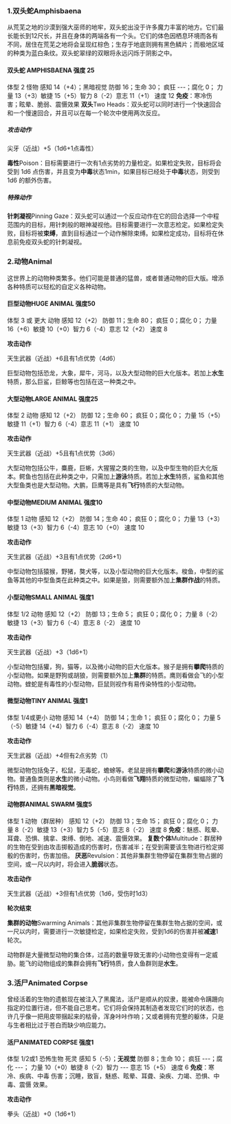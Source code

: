 ### 1.双头蛇Amphisbaena    

​	从荒芜之地的沙漠到强大巫师的地牢，双头蛇出没于许多魔力丰富的地方。它们最长能长到12尺长，并且在身体的两端各有一个头。它们的体色因栖息环境而各有不同，居住在荒芜之地将会呈现红棕色；生存于地底则拥有黑色鳞片；而极地区域的种类为蓝白条纹。双头蛇翠绿的双眼将永远闪烁于阴影之中。

#### 双头蛇 AMPHISBAENA  	强度 25

体型 2 	怪物
感知 14（+4）；黑暗视觉
防御 16；生命 30； 疯狂 ---；腐化 0；
力量 13（+3）敏捷 15（+5）智力 8（-2）意志 11（+1）
速度 12
**免疫**：寒冷伤害；眩晕、脆弱、震慑效果
**双头**Two Heads：双头蛇可以同时进行一个快速回合和一个慢速回合，并且可以在每一个轮次中使用两次反应。

##### 攻击动作

尖牙（近战）+5（1d6+1点毒性）

**毒性**Poison：目标需要进行一次有1点劣势的力量检定。如果检定失败，目标将会受到 1d6 点伤害，并且变为**中毒**状态1min，如果目标已经处于**中毒**状态，则受到 1d6 的额外伤害。

##### 特殊动作

**针刺凝视**Pinning Gaze：双头蛇可以通过一个反应动作在它的回合选择一个中程范围内的目标，用针刺般的眼神凝视他。目标需要进行一次意志检定。如果检定失败，目标将被**束缚**，直到目标通过一个动作解除束缚。如果检定成功，目标将在休息前免疫双头蛇的针刺凝视。

### 2.动物Animal 	

​	这世界上的动物种类繁多。他们可能是普通的猛兽，或者普通动物的巨大版。增添各种特质可以轻松的自定义各种动物。

#### 巨型动物HUGE ANIMAL	强度50

体型 3 或 更大 	动物
感知 12（+2）
防御 11；生命 80； 疯狂 0；腐化 0；
力量 16（+6）敏捷 10（+0）智力 6（-4）意志 12（+2）
速度 8

**攻击动作**

天生武器（近战）+6且有1点优势（4d6）

​	巨型动物包括恐龙，大象，犀牛，河马，以及大型动物的巨大化版本。若加上**水生**特质，那么巨鲨，巨鲸等也包括在这一种类之中。

#### 大型动物LARGE ANIMAL     强度25

体型 2 	动物
感知 12（+2）
防御 12；生命 60； 疯狂 0；腐化 0；
力量 15（+5）敏捷 11（+1）智力 6（-4）意志 11（+1）
速度 10

**攻击动作**

天生武器（近战）+5且有1点优势（3d6）

​	大型动物包括公牛，麋鹿，巨蜥，大猩猩之类的生物，以及中型生物的巨大化版本。鳄鱼也包括在此种类之中，只需加上**游泳**特质。若加上**水生**特质，鲨鱼和其他大型鱼类也是大型动物。大鹏，巨鹰等是具有**飞行**特质的大型动物。

#### 中型动物MEDIUM ANIMAL     强度10

体型 1 	动物
感知 12（+2）
防御 14；生命 40； 疯狂 0；腐化 0；
力量 13（+3）敏捷 13（+3）智力 6（-4）意志 10（+0）
速度 10

**攻击动作**

天生武器（近战）+3且有1点优势（2d6+1）



​	中型动物包括猿猴，野猪，獒犬等，以及小型动物的巨大化版本。梭鱼，中型的鲨鱼等其他的中型鱼类在此种类之中。如果是狼，则需要额外加上**集群作战**的特质。

#### 小型动物SMALL ANIMAL     强度1

体型 1/2 	动物
感知 12（+2）
防御 13；生命 5； 疯狂 0；腐化 0；
力量 8（-2）敏捷 13（+3）智力 6（-4）意志 8（-2）
速度 10

**攻击动作**

天生武器（近战）+3（1d6+1）



​	小型动物包括獾，狗，猫等，以及微小动物的巨大化版本。猴子是拥有**攀爬**特质的小型动物。如果是野狗或胡狼，则需要额外加上**集群**的特质。鹰则看做会飞的小型动物。蝰蛇是有毒性的小型动物，巨鼠则视作有易传染特性的小型动物。

#### 微型动物TINY ANIMAL     强度1

体型 1/4或更小	动物
感知 14（+4）
防御 14；生命 1； 疯狂 0；腐化 0；
力量 5（-5）敏捷 14（+4）智力 6（-4）意志 8（-2）
速度 10

**攻击动作**

天生武器（近战）+4但有2点劣势（1）

​	微型动物包括兔子，松鼠，无毒蛇，蟾蜍等。老鼠是拥有**攀爬**和**游泳**特质的微小动物。普通鱼类则是**水生**的微小动物。小鸟则看做**飞翔**特质的微型动物，蝙蝠除了**飞行**特质，还拥有**黑暗视觉**。

#### 动物群ANIMAL SWARM     强度5

体型 1	动物（群居种）
感知 12（+2）
防御 13；生命 15； 疯狂 0；腐化 0；
力量 8（-2）敏捷 13（+3）智力 5（-5）意志 8（-2）
速度 8
**免疫**：魅惑、眩晕、耳聋、恐惧、擒拿、束缚、倒地、减速、震慑效果。
**复数个体**Multitude：群居种的生物在受到由攻击掷骰造成的伤害时，伤害减半；在受到需要该生物进行检定掷骰的伤害时，伤害加倍。
**厌恶**Revulsion：其他非集群生物停留在集群生物占据的空间，或一尺以内时，将会进入**脆弱**状态。

**攻击动作**

天生武器（近战）+3但有1点优势（1d6，受伤时1d3）

**轮次结束**

**集群的动物**Swarming Animals：其他非集群生物停留在集群生物占据的空间，或一尺以内时，需要进行一次敏捷检定，如果检定失败，受到1d6的伤害并被**减速**1轮次。

​	动物群是大量微型动物的集合体，过高的数量导致无害的小动物也变得有一定威胁。能飞的动物组成的集群会拥有**飞行**特质，食人鱼群则是**水生**。

### 3.活尸Animated Corpse

​	曾经活着的生物的遗骸现在被注入了黑魔法，活尸是顺从的奴隶，能被命令蹒跚向指定的位置行进，但不能自己思考。它们将会保持其制造者发现它们时的状态，也许几乎像一把用皮带捆起来的枯骨，浑身咔咔作响；又或者拥有完整的躯体，只是与生者相比过于苍白而缺少响应能力。

#### 活尸ANIMATED CORPSE     强度1

体型 1/2或1	恐怖生物	死灵
感知 5（-5）；**无视觉**
防御 8；生命 10； 疯狂 ---；腐化 ---；
力量 10（+0）敏捷 8（-2）智力 --- 意志 15（+5）
速度 6
**免疫**：寒冷、疾病、中毒 伤害；沉睡，致盲，魅惑、眩晕、耳聋、染疾、力竭、恐惧、中毒、震慑 效果。

**攻击动作**

拳头（近战）+0（1d6+1）